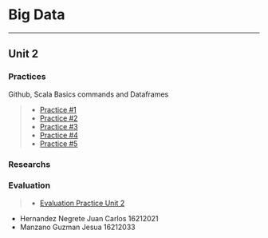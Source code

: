 # Big Data
_____
## Unit 2

### Practices
Github, Scala Basics commands and Dataframes 
> * [Practice #1]()
> * [Practice #2]()
> * [Practice #3]()
> * [Practice #4]()
> * [Practice #5]()

### Researchs


### Evaluation
> * [Evaluation Practice Unit 2]()

- Hernandez Negrete Juan Carlos 16212021
- Manzano Guzman Jesua 16212033
